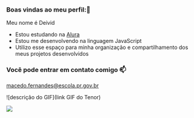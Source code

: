 ### Boas vindas ao meu perfil:💙

Meu nome é Deivid

- Estou estudando na [Alura](https://www.alura.com.br)
- Estou me desenvolvendo na linguagem JavaScript
- Utilizo esse espaço para minha organização e compartilhamento dos meus projetos desenvolvidos

### Você pode entrar em contato comigo 📫

macedo.fernandes@escola.pr.gov.br

![descrição do GIF](link GIF do Tenor)


![](https://github.com/user-attachments/assets/327e2d6c-efd5-40af-b5f7-e60b4bd576b3)






